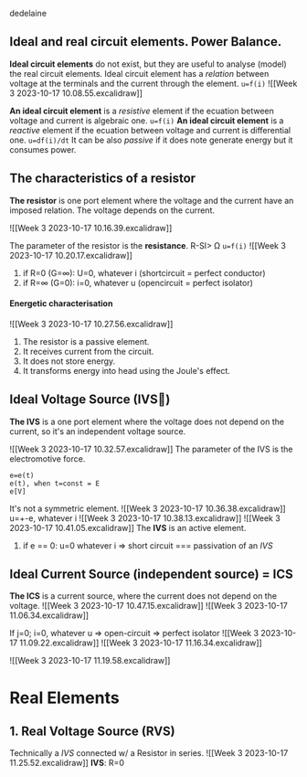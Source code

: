 dedelaine

## Ideal and real circuit elements. Power Balance.
**Ideal circuit elements** do not exist, but they are useful to analyse (model) the real circuit elements. 
Ideal circuit element has a *relation* between voltage at the terminals and the current through the element.
```u=f(i)```
 ![[Week 3 2023-10-17 10.08.55.excalidraw]]

**An ideal circuit element** is a *resistive* element if the ecuation between voltage and current is algebraic one.
 ```u=f(i)```
**An ideal circuit element** is a *reactive* element if the ecuation between voltage and current is differential one.
```u=df(i)/dt```
It can be also *passive* if it does note generate energy but it consumes power.

## The characteristics of a resistor
**The resistor** is one port element where the voltage and the current have an imposed relation. The voltage depends on the current.

![[Week 3 2023-10-17 10.16.39.excalidraw]]

The parameter of the resistor is the **resistance**. R-SI> Ω
```u=f(i)```
![[Week 3 2023-10-17 10.20.17.excalidraw]]

1. if R=0 (G=∞): U=0, whatever i (shortcircuit = perfect conductor)
2. if R=∞ (G=0): i=0, whatever u (opencircuit = perfect isolator)

#### Energetic characterisation
![[Week 3 2023-10-17 10.27.56.excalidraw]]
1. The resistor is a passive element.
2. It receives current from the circuit. 
3. It does not store energy. 
4. It transforms energy into head using the Joule's effect.


## Ideal Voltage Source (IVS🙏)
**The IVS** is a one port element where the voltage does not depend on the current, so it's an independent voltage source.

![[Week 3 2023-10-17 10.32.57.excalidraw]]
The parameter of the IVS is the electromotive force.
```text
e=e(t)
e(t), when t=const = E
e[V]
```

It's not a symmetric element.
![[Week 3 2023-10-17 10.36.38.excalidraw]]
u=+-e, whatever i
![[Week 3 2023-10-17 10.38.13.excalidraw]]
![[Week 3 2023-10-17 10.41.05.excalidraw]]
The **IVS** is an active element.

1. if e == 0: u=0 whatever i => short circuit === passivation of an *IVS*

## Ideal Current Source (independent source) = ICS
**The ICS** is a current source, where the current does not depend on the voltage.
![[Week 3 2023-10-17 10.47.15.excalidraw]]
![[Week 3 2023-10-17 11.06.34.excalidraw]]

 If j=0; i=0, whatever u => open-circuit => perfect isolator
![[Week 3 2023-10-17 11.09.22.excalidraw]]
![[Week 3 2023-10-17 11.16.34.excalidraw]]

![[Week 3 2023-10-17 11.19.58.excalidraw]]

# Real Elements

## 1. Real Voltage Source (RVS)
Technically a *IVS* connected w/ a Resistor in series.
![[Week 3 2023-10-17 11.25.52.excalidraw]]
**IVS**: R=0
